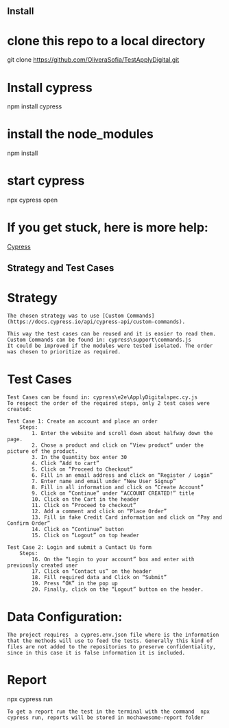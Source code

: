 ## Install

# clone this repo to a local directory
git clone https://github.com/OliveraSofia/TestApplyDigital.git

# Install cypress
npm install cypress

# install the node_modules
npm install

# start cypress
npx cypress open

# If you get stuck, here is more help:
[Cypress](https://docs.cypress.io/guides/getting-started/installing-cypress)

## Strategy and Test Cases

# Strategy
    The chosen strategy was to use [Custom Commands](https://docs.cypress.io/api/cypress-api/custom-commands). 
    
    This way the test cases can be reused and it is easier to read them. 
    Custom Commands can be found in: cypress\support\commands.js
    It could be improved if the modules were tested isolated. The order was chosen to prioritize as required.

# Test Cases
    
    Test Cases can be found in: cypress\e2e\ApplyDigitalspec.cy.js
    To respect the order of the required steps, only 2 test cases were created:

    Test Case 1: Create an account and place an order
        Steps: 
            1. Enter the website and scroll down about halfway down the page.
            2. Chose a product and click on “View product” under the picture of the product.
            3. In the Quantity box enter 30
            4. Click “Add to cart”
            5. Click on “Proceed to Checkout”
            6. Fill in an email address and click on “Register / Login”
            7. Enter name and email under “New User Signup”
            8. Fill in all information and click on “Create Account”
            9. Click on “Continue” under “ACCOUNT CREATED!” title
            10. Click on the Cart in the header
            11. Click on “Proceed to checkout”
            12. Add a comment and click on “Place Order”
            13. Fill in fake Credit Card information and click on “Pay and Confirm Order”
            14. Click on “Continue” button
            15. Click on “Logout” on top header  

    Test Case 2: Login and submit a Cuntact Us form
        Steps:
            16. On the “Login to your account” box and enter with previously created user
            17. Click on “Contact us” on the header
            18. Fill required data and Click on “Submit”
            19. Press “OK” in the pop up
            20. Finally, click on the “Logout” button on the header.

    

# Data Configuration:

    The project requires  a cypres.env.json file where is the information that the methods will use to feed the tests. Generally this kind of files are not added to the repositories to preserve confidentiality, since in this case it is false information it is included.

# Report
npx cypress run

    To get a report run the test in the terminal with the command  npx cypress run, reports will be stored in mochawesome-report folder

     
